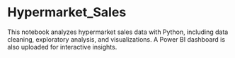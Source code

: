 # Hypermarket_Sales
This notebook analyzes hypermarket sales data with Python, including data cleaning, exploratory analysis, and visualizations. A Power BI dashboard is also uploaded for interactive insights.
